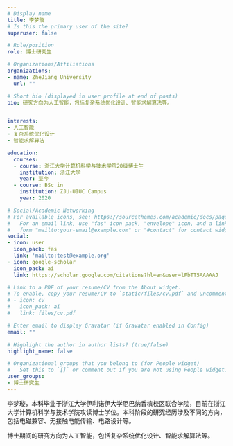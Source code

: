 ```yaml
---
# Display name
title: 李梦璇
# Is this the primary user of the site?
superuser: false

# Role/position
role: 博士研究生

# Organizations/Affiliations
organizations:
- name: ZheJiang University
  url: ""

# Short bio (displayed in user profile at end of posts)
bio: 研究方向为人工智能，包括复杂系统优化设计、智能求解算法等。


interests:
- 人工智能
- 复杂系统优化设计
- 智能求解算法

education:
  courses:
  - course: 浙江大学计算机科学与技术学院20级博士生
    institution: 浙江大学
    year: 至今
  - course: BSc in 
    institution: ZJU-UIUC Campus
    year: 2020

# Social/Academic Networking
# For available icons, see: https://sourcethemes.com/academic/docs/page-builder/#icons
#   For an email link, use "fas" icon pack, "envelope" icon, and a link in the
#   form "mailto:your-email@example.com" or "#contact" for contact widget.
social:
- icon: user
  icon_pack: fas
  link: 'mailto:test@example.org'
- icon: google-scholar
  icon_pack: ai
  link: https://scholar.google.com/citations?hl=en&user=lFbTT5AAAAAJ

# Link to a PDF of your resume/CV from the About widget.
# To enable, copy your resume/CV to `static/files/cv.pdf` and uncomment the lines below.
# - icon: cv
#   icon_pack: ai
#   link: files/cv.pdf

# Enter email to display Gravatar (if Gravatar enabled in Config)
email: ""

# Highlight the author in author lists? (true/false)
highlight_name: false

# Organizational groups that you belong to (for People widget)
#   Set this to `[]` or comment out if you are not using People widget.
user_groups:
- 博士研究生
---
```

李梦璇，本科毕业于浙江大学伊利诺伊大学厄巴纳香槟校区联合学院，目前在浙江大学计算机科学与技术学院攻读博士学位。本科阶段的研究经历涉及不同的方向，包括电磁兼容、无接触电能传输、电路设计等。

博士期间的研究方向为人工智能，包括复杂系统优化设计、智能求解算法等。
